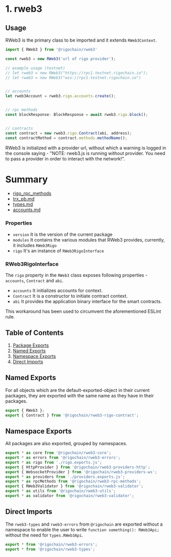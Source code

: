 # 1. rweb3


## Usage

RWeb3 is the primary class to be imported and it extends `RWeb3Context`.

```js
import { RWeb3 } from '@rigochain/rweb3'

const rweb3 = new RWeb3('url of rigo provider');

// example usage (testnet)
// let rweb3 = new RWeb3("https://rpc1.testnet.rigochain.io");
// let rweb3 = new RWeb3("wss://rpc1.testnet.rigochain.io") 


// accounts
let rweb3Account = rweb3.rigo.accounts.create();


// rpc methods
const blockResponse: BlockResponse = await rweb3.rigo.block();


// contracts
const contract = new rweb3.rigo.Contract(abi, address);
const contractMethod = contract.methods.methodName();


```

RWeb3 is initialized with a provider url, without which a warning is logged in the console saying - "NOTE: rweb3.js is running without provider. You need to pass a provider in order to interact with the network!".

# Summary

* [rigo_rpc_methods](./rigo_rpc_methods.md)
* [trx_pb.md](./trx_pb.md)
* [types.md](./types.md)
* [accounts.md](./accounts.md)

### Properties

- `version` It is the version of the current package
- `modules` It contains the various modules that RWeb3 provides, currently, it includes `RWeb3Rigo`
- `rigo` It's an instance of `RWeb3RigoInterface`

### RWeb3RigoInterface

The `rigo` property in the `RWeb3` class exposes following properties - `accounts`, `Contract` and `abi`.

- `accounts` It initializes accounts for context.
- `Contract` It is a constructor to initiate contract context.
- `abi` It provides the application binary interface for the smart contracts.

This workaround has been used to circumvent the aforementioned ESLint rule.


## Table of Contents

1. [Package Exports](#Package-Exports)
2. [Named Exports](#Named-Exports)
3. [Namespace Exports](#Namespace-Exports)
4. [Direct Imports](#Direct-Imports)


## Named Exports

For all objects which are the default-exported-object in their current packages, they are exported with the same name as they have in their packages.

```javascript
export { RWeb3 };
export { Contract } from '@rigochain/rweb3-rigo-contract';
```

## Namespace Exports

All packages are also exported, grouped by namespaces.

```javascript
export * as core from '@rigochain/rweb3-core';
export * as errors from '@rigochain/rweb3-errors';
export * as rigo from './rigo.exports.js';
export { HttpProvider } from '@rigochain/rweb3-providers-http';
export { WebsocketProvider } from '@rigochain/rweb3-providers-ws';
export * as providers from './providers.exports.js';
export * as rpcMethods from '@rigochain/rweb3-rpc-methods';
export { RWeb3Validator } from '@rigochain/rweb3-validator';
export * as utils from '@rigochain/rweb3-utils';
export * as validator from '@rigochain/rweb3-validator';
```

## Direct Imports

The `rweb3-types` and `rweb3-errors` from `@rigochain` are exported without a namespace to enable the user to write `function something(): RWeb3Api;` without the need for `types.RWeb3Api`.

```javascript
export * from '@rigochain/rweb3-errors';
export * from '@rigochain/rweb3-types';